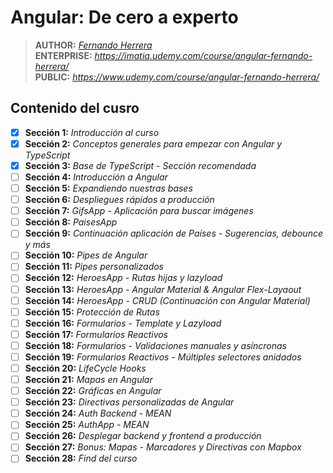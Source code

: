 # Angular: De cero a experto

> **AUTHOR:** _[Fernando Herrera](https://www.udemy.com/user/550c38655ec11/)_  
> **ENTERPRISE:** _https://imatia.udemy.com/course/angular-fernando-herrera/_  
> **PUBLIC:** _https://www.udemy.com/course/angular-fernando-herrera/_

## Contenido del cusro

- [x] **Sección 1:** _Introducción al curso_
- [x] **Sección 2:** _Conceptos generales para empezar con Angular y TypeScript_
- [x] **Sección 3:** _Base de TypeScript - Sección recomendada_
- [ ] **Sección 4:** _Introducción a Angular_
- [ ] **Sección 5:** _Expandiendo nuestras bases_
- [ ] **Sección 6:** _Despliegues rápidos a producción_
- [ ] **Sección 7:** _GifsApp - Aplicación para buscar imágenes_
- [ ] **Sección 8:** _PaisesApp_
- [ ] **Sección 9:** _Continuación aplicación de Países - Sugerencias, debounce y más_
- [ ] **Sección 10:** _Pipes de Angular_
- [ ] **Sección 11:** _Pipes personalizados_
- [ ] **Sección 12:** _HeroesApp - Rutas hijas y lazyload_
- [ ] **Sección 13:** _HeroesApp - Angular Material & Angular Flex-Layaout_
- [ ] **Sección 14:** _HeroesApp - CRUD (Continuación con Angular Material)_
- [ ] **Sección 15:** _Protección de Rutas_
- [ ] **Sección 16:** _Formularios - Template y Lazyload_
- [ ] **Sección 17:** _Formularios Reactivos_
- [ ] **Sección 18:** _Formularios - Validaciones manuales y asíncronas_
- [ ] **Sección 19:** _Formularios Reactivos - Múltiples selectores anidados_
- [ ] **Sección 20:** _LifeCycle Hooks_
- [ ] **Sección 21:** _Mapas en Angular_
- [ ] **Sección 22:** _Gráficas en Angular_
- [ ] **Sección 23:** _Directivas personalizadas de Angular_
- [ ] **Sección 24:** _Auth Backend - MEAN_
- [ ] **Sección 25:** _AuthApp - MEAN_
- [ ] **Sección 26:** _Desplegar backend y frontend a producción_
- [ ] **Sección 27:** _Bonus: Mapas - Marcadores y Directivas con Mapbox_
- [ ] **Sección 28:** _Find del curso_  